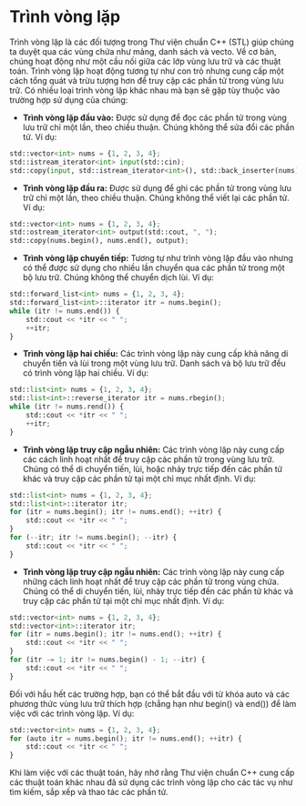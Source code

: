 # Trình vòng lặp
Trình vòng lặp là các đối tượng trong Thư viện chuẩn C++ (STL) giúp chúng ta duyệt qua các vùng chứa như mảng, danh sách và vecto. Về cơ bản, chúng hoạt động như một cầu nối giữa các lớp vùng lưu trữ và các thuật toán. Trình vòng lặp hoạt động tương tự như con trỏ nhưng cung cấp một cách tổng quát và trừu tượng hơn để truy cập các phần tử trong vùng lưu trữ.
Có nhiều loại trình vòng lặp khác nhau mà bạn sẽ gặp tùy thuộc vào trường hợp sử dụng của chúng:
- **Trình vòng lặp đầu vào:** Được sử dụng để đọc các phần tử trong vùng lưu trữ chỉ một lần, theo chiều thuận. Chúng không thể sửa đổi các phần tử.
Ví dụ:
~~~python
std::vector<int> nums = {1, 2, 3, 4};
std::istream_iterator<int> input(std::cin);
std::copy(input, std::istream_iterator<int>(), std::back_inserter(nums));
~~~
- **Trình vòng lặp đầu ra:** Được sử dụng để ghi các phần tử trong vùng lưu trữ chỉ một lần, theo chiều thuận. Chúng không thể viết lại các phần tử.
Ví dụ:
~~~python
std::vector<int> nums = {1, 2, 3, 4};
std::ostream_iterator<int> output(std::cout, ", ");
std::copy(nums.begin(), nums.end(), output);
~~~
- **Trình vòng lặp chuyển tiếp:** Tương tự như trình vòng lặp đầu vào nhưng có thể được sử dụng cho nhiều lần chuyển qua các phần tử trong một bộ lưu trữ. Chúng không thể chuyển dịch lùi.
Ví dụ: 
~~~python
std::forward_list<int> nums = {1, 2, 3, 4};
std::forward_list<int>::iterator itr = nums.begin();
while (itr != nums.end()) {
    std::cout << *itr << " ";
    ++itr;
}
~~~
- **Trình vòng lặp hai chiều:** Các trình vòng lặp này cung cấp khả năng di chuyển tiến và lùi trong một vùng lưu trữ. Danh sách và bộ lưu trữ đều có trình vòng lặp hai chiều.
Ví dụ:
~~~python
std::list<int> nums = {1, 2, 3, 4};
std::list<int>::reverse_iterator itr = nums.rbegin();
while (itr != nums.rend()) {
    std::cout << *itr << " ";
    ++itr;
}
~~~
- **Trình vòng lặp truy cập ngẫu nhiên:** Các trình vòng lặp này cung cấp các cách linh hoạt nhất để truy cập các phần tử trong vùng lưu trữ. Chúng có thể di chuyển tiến, lùi, hoặc nhảy trực tiếp đến các phần tử khác và truy cập các phần tử tại một chỉ mục nhất định.
Ví dụ:
~~~python
std::list<int> nums = {1, 2, 3, 4};
std::list<int>::iterator itr;
for (itr = nums.begin(); itr != nums.end(); ++itr) {
    std::cout << *itr << " ";
}
for (--itr; itr != nums.begin(); --itr) {
    std::cout << *itr << " ";
}
~~~
- **Trình vòng lặp truy cập ngẫu nhiên:** Các trình vòng lặp này cung cấp những cách linh hoạt nhất để truy cập các phần tử trong vùng chứa. Chúng có thể di chuyển tiến, lùi, nhảy trực tiếp đến các phần tử khác và truy cập các phần tử tại một chỉ mục nhất định.
Ví dụ:
~~~python
std::vector<int> nums = {1, 2, 3, 4};
std::vector<int>::iterator itr;
for (itr = nums.begin(); itr != nums.end(); ++itr) {
    std::cout << *itr << " ";
}
for (itr -= 1; itr != nums.begin() - 1; --itr) {
    std::cout << *itr << " ";
}
~~~
Đối với hầu hết các trường hợp, bạn có thể bắt đầu với từ khóa auto và các phương thức vùng lưu trữ thích hợp (chẳng hạn như begin() và end()) để làm việc với các trình vòng lặp.
Ví dụ:
~~~python
std::vector<int> nums = {1, 2, 3, 4};
for (auto itr = nums.begin(); itr != nums.end(); ++itr) {
    std::cout << *itr << " ";
}
~~~
Khi làm việc với các thuật toán, hãy nhớ rằng Thư viện chuẩn C++ cung cấp các thuật toán khác nhau đã sử dụng các trình vòng lặp cho các tác vụ như tìm kiếm, sắp xếp và thao tác các phần tử.